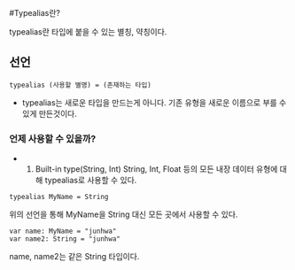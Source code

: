 #Typealias란?

typealias란 타입에 붙을 수 있는 별칭, 약칭이다.

## 선언

```
typealias (사용할 별명) = (존재하는 타입)
```

- typealias는 새로운 타입을 만드는게 아니다. 기존 유형을 새로운 이름으로 부를 수 있게 만든것이다.

### 언제 사용할 수 있을까?

* 1. Built-in type(String, Int)
String, Int, Float 등의 모든 내장 데이터 유형에 대해 typealias로 사용할 수 있다.

```
typealias MyName = String
```
위의 선언을 통해 MyName을 String 대신 모든 곳에서 사용할 수 있다.

```
var name: MyName = "junhwa"
var name2: String = "junhwa"
```
name, name2는 같은 String 타입이다.